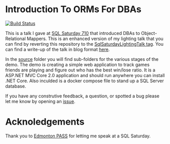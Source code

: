 # Introduction To ORMs For DBAs

[![Build Status](https://dev.azure.com/saturdaymp/Introduction%20to%20ORM%20for%20DBAs/_apis/build/status/Build%20and%20Test?branchName=master)](https://dev.azure.com/saturdaymp/Introduction%20to%20ORM%20for%20DBAs/_build/latest?definitionId=1&branchName=master)

This is a talk I gave at [SQL Saturday 710](http://www.sqlsaturday.com/710/eventhome.aspx) that introduced DBAs to Object-Relational Mappers.  This is an enhanced version of my lighting talk that you can find by reverting this repository to the [SqlSaturdayLightingTalk tag](https://github.com/saturdaymp/IntroductionToORMForDBAs/tree/SqlSaturdayLightingTalk).  You can find a write-up of the talk in blog format [here](https://nftb.saturdaymp.com/tag/introduction-to-orms-for-dbas/).

In the [source](Source) folder you will find sub-folders for the various stages of the demo.  The demo is creating a simple web application to track games friends are playing and figure out who has the best win/lose ratio.  It is a ASP.NET MVC Core 2.0 application and should run anywhere you can install .NET Core.  Also inculded is a docker compose file to stand up a SQL Server database.

If you have any construtive feedback, a question, or spotted a bug please let me know by opening an [issue](https://github.com/saturdaymp/IntroductionToORMForDBAs/issues).

# Acknoledgements
Thank you to [Edmonton PASS](http://edmpass.pass.org/) for letting me speak at a SQL Saturday.
